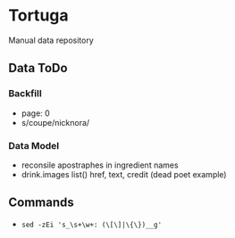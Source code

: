 Tortuga
=======

Manual data repository

Data ToDo
---------

### Backfill
* page: 0
* s/coupe/nicknora/

### Data Model
* reconsile apostraphes in ingredient names
* drink.images list() href, text, credit (dead poet example)

Commands
--------
* `sed -zEi 's_\s+\w+: (\[\]|\{\})__g'`
